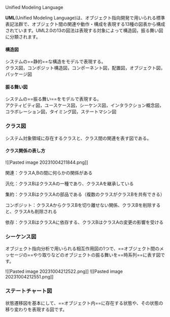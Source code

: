Unified Modeling Language

**UML**(Unified Modeling Language)は、オブジェクト指向開発で用いられる標準表記法群で、オブジェクト間の関連や動作・構成を表現する13種の図表から構成されています。UML2.0の13の図法は表現する対象によって構造図，振る舞い図に分類されます。

#### 構造図

システムの==静的==な構造をモデルで表現する。  
クラス図，コンポジット構造図，コンポーネント図，配置図，オブジェクト図，パッケージ図

#### 振る舞い図

システムの==振る舞い==をモデルで表現する。  
アクティビティ図，ユースケース図，シーケンス図，インタラクション概念図，コラボレーション図，タイミング図，ステートマシン図


### クラス図

システム対象領域に存在するクラスと、クラス間の関連を表す図である。
#### クラス関係の表し方
![[Pasted image 20231004211844.png]]

関連：クラスA,Bの間に何らかの関係がある

汎化：クラスBはクラスAの一種であり、クラスAを継承している

集約：クラスBはクラスAの部品である（複数のクラスがクラスBを共有できる）

コンポジット：クラスAからクラスBを切り離せない関係、クラスBを削除すると、クラスAも削除される

依存：クラスBはクラスAに依存する、クラスBはクラスAの変更の影響を受ける

### シーケンス図
オブジェクト指向分析で用いられる相互作用図の1つで、==オブジェクト間のメッセージの==やり取りなどのオブジェクトの振る舞いを==時系列==に表す図です。

![[Pasted image 20231004212522.png]]
![[Pasted image 20231004212551.png]]

### ステートチャート図
状態遷移図を基本にして、==オブジェクト内==に存在する状態や、その状態の移り変わりを表現する図です。